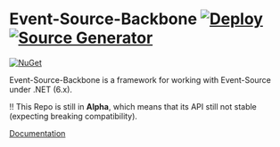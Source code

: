 # Event-Source-Backbone [![Deploy](https://github.com/weknow-network/Event-Source-Backbone/actions/workflows/build-publish-v2.yml/badge.svg)](https://github.com/weknow-network/Event-Source-Backbone/actions/workflows/build-publish-v2.yml) [![Source Generator](https://github.com/weknow-network/Event-Source-Backbone/actions/workflows/src-gen.yml/badge.svg)](https://github.com/weknow-network/Event-Source-Backbone/actions/workflows/src-gen.yml) 
[![NuGet](https://img.shields.io/nuget/v/Weknow.EventSource.Backbone.Contracts.svg)](https://www.nuget.org/packages/Weknow.EventSource.Backbone.Contracts/)

Event-Source-Backbone is a framework for working with Event-Source under .NET (6.x).  

!! This Repo is still in **Alpha**, which means that its API still not stable (expecting breaking compatibility).

[Documentation](https://github.com/weknow-network/Event-Source-Backbone/wiki/Home---Event-Source-Backbone)
